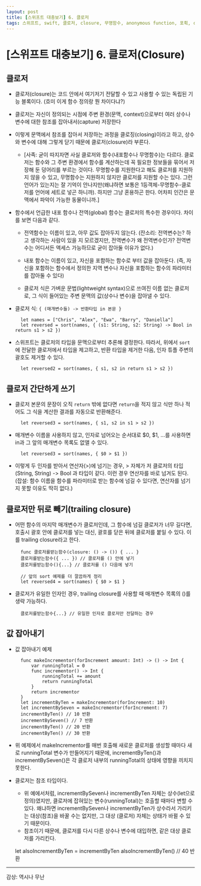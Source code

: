 ```yaml
---
layout: post
title: [스위프트 대충보기] 6. 클로저
tags: 스위프트, swift, 클로저, closure, 무명함수, anonymous function, 포획, capture
---
```

# [스위프트 대충보기] 6. 클로저(Closure)

## 클로저

- 클로저(closure)는 코드 안에서 여기저기 전달할 수 있고 사용할 수 있는 독립된 기능 블록이다. (흐미 이게 함수 정의랑 뭔 차이다냐?)

- 클로저는 자신이 정의되는 시점에 주변 환경(문맥, context)으로부터 여러 상수나 변수에 대한 참조를 잡아내서(capture) 저장한다

- 이렇게 문맥에서 참조를 잡아서 저장하는 과정을 클로징(closing)이라고 하고, 상수와 변수에 대해 그렇게 닫기 때문에 클로저(closure)라 부른다.

    - [사족: 굳이 따지자면 사실 클로저와 함수(내포함수나 무명함수)는 다르다. 클로저는 함수와 그 주변 환경에서 함수를 계산하는데 꼭 필요한 정보들을 묶어서 저장해 둔 덩어리를 부르는 것이다. 무명함수를 지원한다고 해도 클로저를 지원하지 않을 수 있고, 무명함수는 지원하지 않지만 클로저를 지원할 수는 있다. 그런 언어가 있는지는 잘 기억이 안나지만(왜냐하면 보통은 1등객체-무명함수-클로저를 언어에 세트로 넣곤 하니까). 하지만 그냥 혼용하곤 한다. 어차피 인간은 문맥에서 파악이 가능한 동물이니까.]

- 함수에서 언급한 내포 함수나 전역(global) 함수는 클로저의 특수한 경우이다. 차이를 보면 다음과 같다.

   - 전역함수는 이름이 있고, 아무 값도 잡아두지 않는다. (잔소리: 전역변수는? 하고 생각하는 사람이 있을 지 모르겠지만, 전역변수가 왜 전역변수인가? 전역변수는 어디서든 액세스 가능하므로 굳이 잡아둘 이유가 없다.)

   - 내포 함수는 이름이 있고, 자신을 포함하는 함수로 부터 값을 잡아둔다. (즉, 자신을 포함하는 함수에서 정의한 지역 변수나 자신을 포함하는 함수의 파라미터를 잡아둘 수 있다)

   - 클로저 식은 가벼운 문법(lightweight syntax)으로 쓰여진 이름 없는 클로저로, 그 식이 들어있는 주변 문맥의 값(상수나 변수)을 잡아낼 수 있다.

- 클로저 식: `{ (매개변수들) -> 반환타입 in 본문 }`

		let names = ["Chris", "Alex", "Ewa", "Barry", "Daniella"]
        let reversed = sort(names, { (s1: String, s2: String) -> Bool in return s1 > s2 })

- 스위프트는 클로저의 타입을 문맥으로부터 추론해 결정한다. 따라서, 위에서 `sort`에 전달한 클로저에서 타입을 제고하고, 반환 타입을 제거한 다음, 인자 튜플 주변의 괄호도 제거할 수 있다.

		let reversed2 = sort(names, { s1, s2 in return s1 > s2 })

## 클로저 간단하게 쓰기

- 클로저 본문의 문장이 오직 `return` 밖에 없다면 `return`을 적지 않고 식만 하나 적어도 그 식을 계산한 결과를 자동으로 반환해준다.

		let reversed3 = sort(names, { s1, s2 in s1 > s2 })

- 매개변수 이름을 사용하지 않고, 인자로 넘어오는 순서대로 $0, $1, ...를 사용하면 in과 그 앞의 매개변수 목록도 없앨 수 있다.

		let reversed3 = sort(names, { $0 > $1 })

- 이렇게 두 인자를 받아서 연산자(>)에 넘기는 경우, > 자체가 저 클로저의 타입 (String, String) -> Bool 과 타입이 같다. 이런 경우 연산자를 바로 넘겨도 된다. (잡설: 함수 이름을 함수를 파라미터로 받는 함수에 넘길 수 있다면, 연산자를 넘기지 못할 이유도 딱히 없다.)

## 클로저만 뒤로 빼기(trailing closure)

- 어떤 함수의 마지막 매개변수가 클로저인데, 그 함수에  넘길 클로저가 너무 길다면, 호출시 괄호 안에 클로저를 넣는 대신, 괄호를 닫은 뒤에 클로저를 붙일 수 있다. 이를 trailing closure라고 한다.

		func 클로저를받는함수(closure: () -> ()) { ... }
        클로저를받는함수({ ... }) // 클로저를 () 안에 넣기
        클로저를받는함수(){...} // 클로저를 () 다음에 넣기
		
        // 앞의 sort 예제를 더 깔끔하게 정리
		let reversed4 = sort(names) { $0 > $1 }

- 클로저가 유일한 인자인 경우, trailing closure를 사용할 때 매개변수 목록의 ()를 생략 가능하다.

        클로저를받는함수{...} // 유일한 인자로 클로저만 전달하는 경우

## 값 잡아내기

- 값 잡아내기 예제

        func makeIncrementor(forIncrement amount: Int) -> () -> Int {
            var runningTotal = 0
            func incrementor() -> Int {
                runningTotal += amount
                return runningTotal
            }
            return incrementor
        }
		let incrementByTen = makeIncrementor(forIncrement: 10)
        let incrementBySeven = makeIncrementor(forIncrement: 7)
        incrementByTen() // 10 반환
        incrementBySeven() // 7 반환
        incrementByTen() // 20 반환
        incrementByTen() // 30 반환

- 위 예제에서 makeIncrementor를 매번 호출해 새로운 클로저를 생성할 때마다 새로 runningTotal 변수가 만들어지기 때문에, incrementByTen()과 incrementBySeven()은 각 클로저 내부의 runningTotal의 상태에 영향을 끼치지 못한다.

- 클로저는 참조 타입이다.
	- 위 예에서처럼, incrementBySeven나 incrementByTen 자체는 상수(let으로 정의)였지만, 클로저에 잡혀있는 변수(runningTotal)는 호출할 때마다 변할 수 있다. 왜냐하면 incrementBySeven나 incrementByTen가 상수라서 가리키는 대상(참조)을 바꿀 수는 없지만, 그 대상 (클로저) 자체는 상태가 바뀔 수 있기 때문이다. 
	- 참조이기 때문에, 클로저를 다시 다른 상수나 변수에 대입하면, 같은 대상 클로저를 가리킨다.

    let alsoIncrementByTen = incrementByTen
    alsoIncrementByTen() // 40 반환

-----
감상: 역시나 무난

